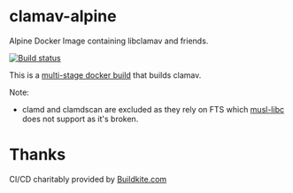 # clamav-alpine
Alpine Docker Image containing libclamav and friends.

[![Build status](https://badge.buildkite.com/017760520f5cc748d389f0f5e453df600b8abe5ae788fe7acd.svg)](https://buildkite.com/icebergdefender/clamav-alpine)

This is a [multi-stage docker build](https://docs.docker.com/develop/develop-images/multistage-build/) that builds clamav.

Note:
 - clamd and clamdscan are excluded as they rely on FTS which [musl-libc](https://wiki.musl-libc.org/faq.html#Q:-Why-is-%3Ccode%3Efts.h%3C/code%3E-not-included?) does not support as it's broken.

# Thanks

CI/CD charitably provided by [Buildkite.com](https://buildkite.com)